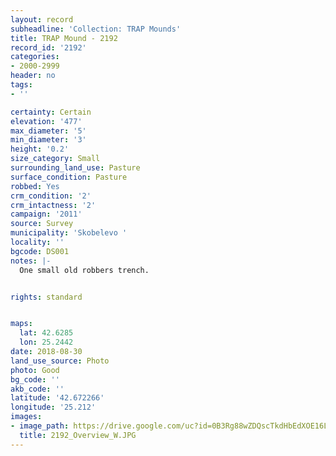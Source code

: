 ```yaml
---
layout: record
subheadline: 'Collection: TRAP Mounds'
title: TRAP Mound - 2192
record_id: '2192'
categories:
- 2000-2999
header: no
tags:
- ''

certainty: Certain
elevation: '477'
max_diameter: '5'
min_diameter: '3'
height: '0.2'
size_category: Small
surrounding_land_use: Pasture
surface_condition: Pasture
robbed: Yes
crm_condition: '2'
crm_intactness: '2'
campaign: '2011'
source: Survey
municipality: 'Skobelevo '
locality: ''
bgcode: DS001
notes: |-
  One small old robbers trench.


rights: standard


maps:
  lat: 42.6285
  lon: 25.2442
date: 2018-08-30
land_use_source: Photo
photo: Good
bg_code: ''
akb_code: ''
latitude: '42.672266'
longitude: '25.212'
images:
- image_path: https://drive.google.com/uc?id=0B3Rg88wZDQscTkdHbEdXOE16LVU
  title: 2192_Overview_W.JPG
---
```

